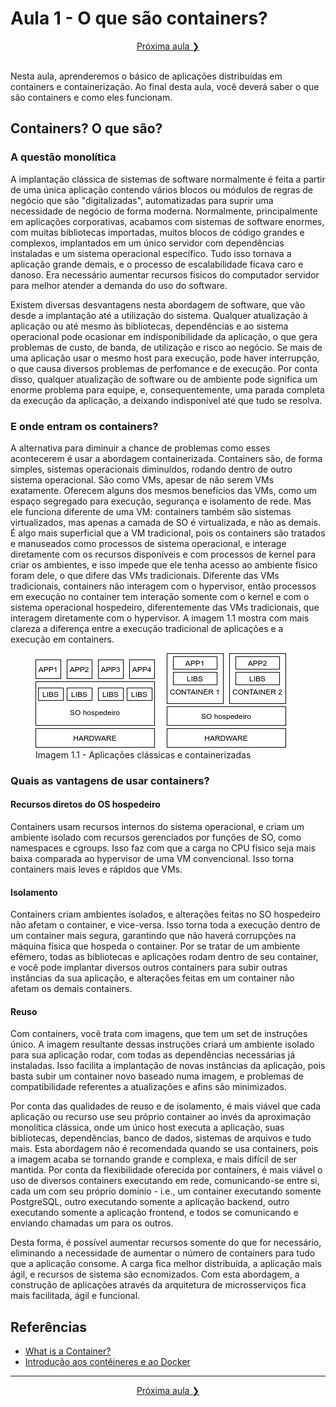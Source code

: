 # Aula 1 - O que são containers?
<p align="center"><a href="../aula02">Próxima aula ❯</a></p>
<br/>
Nesta aula, aprenderemos o básico de aplicações distribuídas em containers e containerização. Ao final desta aula, você deverá saber o que são containers e como eles funcionam. 

## Containers? O que são?
### A questão monolítica
A implantação clássica de sistemas de software normalmente é feita a partir de uma única aplicação contendo vários blocos ou módulos de regras de negócio que são "digitalizadas", automatizadas para suprir uma necessidade de negócio de forma moderna. Normalmente, principalmente em aplicações corporativas, acabamos com sistemas de software enormes, com muitas bibliotecas importadas, muitos blocos de código grandes e complexos, implantados em um único servidor com dependências instaladas e um sistema operacional específico. Tudo isso tornava a aplicação grande demais, e o processo de escalabilidade ficava caro e danoso. Era necessário aumentar recursos físicos do computador servidor para melhor atender a demanda do uso do software.

Existem diversas desvantagens nesta abordagem de software, que vão desde a implantação até a utilização do sistema. Qualquer atualização à aplicação ou até mesmo às bibliotecas, dependências e ao sistema operacional pode ocasionar em indisponibilidade da aplicação, o que gera problemas de custo, de banda, de utilização e risco ao negócio. Se mais de uma aplicação usar o mesmo host para execução, pode haver interrupção, o que causa diversos problemas de perfomance e de execução. Por conta disso, qualquer atualização de software ou de ambiente pode significa um enorme problema para equipe, e, consequentemente, uma parada completa da execução da aplicação, a deixando indisponível até que tudo se resolva. 

### E onde entram os containers?
A alternativa para diminuir a chance de problemas como esses acontecerem é usar a abordagem containerizada. Containers são, de forma simples, sistemas operacionais diminuídos, rodando dentro de outro sistema operacional. São como VMs, apesar de não serem VMs exatamente. Oferecem alguns dos mesmos benefícios das VMs, como um espaço segregado para execução, segurança e isolamento de rede. Mas ele funciona diferente de uma VM: containers também são sistemas virtualizados, mas apenas a camada de SO é virtualizada, e não as demais. É algo mais superficial que a VM tradicional, pois os containers são tratados e manuseados como processos de sistema operacional, e interage diretamente com os recursos disponíveis e com processos de kernel para criar os ambientes, e isso impede que ele tenha acesso ao ambiente físico foram dele, o que difere das VMs tradicionais. Diferente das VMs tradicionais, containers não interagem com o hypervisor, então processos em execução no container tem interação somente com o kernel e com o sistema operacional hospedeiro, diferentemente das VMs tradicionais, que interagem diretamente com o hypervisor. A imagem 1.1 mostra com mais clareza a diferença entre a execução tradicional de aplicações e a execução em containers.

<figure>
  <img src="imagens/container-virtualmachine.png" alt="Imagem 1.1"/>
  <figcaption>Imagem 1.1 - Aplicações clássicas e containerizadas</figcaption>
</figure>

### Quais as vantagens de usar containers?
#### Recursos diretos do OS hospedeiro
Containers usam recursos internos do sistema operacional, e criam um ambiente isolado com recursos gerenciados por funções de SO, como namespaces e cgroups. Isso faz com que a carga no CPU físico seja mais baixa comparada ao hypervisor de uma VM convencional. Isso torna containers mais leves e rápidos que VMs.

#### Isolamento
Containers criam ambientes isolados, e alterações feitas no SO hospedeiro não afetam o container, e vice-versa. Isso torna toda a execução dentro de um container mais segura, garantindo que não haverá corrupções na máquina física que hospeda o container. Por se tratar de um ambiente efêmero, todas as bibliotecas e aplicações rodam dentro de seu container, e você pode implantar diversos outros containers para subir outras instâncias da sua aplicação, e alterações feitas em um container não afetam os demais containers.

#### Reuso
Com containers, você trata com imagens, que tem um set de instruções único. A imagem resultante dessas instruções criará um ambiente isolado para sua aplicação rodar, com todas as dependências necessárias já instaladas. Isso facilita a implantação de novas instâncias da aplicação, pois basta subir um container novo baseado numa imagem, e problemas de compatibilidade referentes a atualizações e afins são minimizados.

Por conta das qualidades de reuso e de isolamento, é mais viável que cada aplicação ou recurso use seu próprio container ao invés da aproximação monolítica clássica, onde um único host executa a aplicação, suas bibliotecas, dependências, banco de dados, sistemas de arquivos e tudo mais. Esta abordagem não é recomendada quando se usa containers, pois a imagem acaba se tornando grande e complexa, e mais difícil de ser mantida. Por conta da flexibilidade oferecida por containers, é mais viável o uso de diversos containers executando em rede, comunicando-se entre si, cada um com seu próprio domínio - i.e., um container executando somente PostgreSQL, outro executando somente a aplicação backend, outro executando somente a aplicação frontend, e todos se comunicando e enviando chamadas um para os outros. 

Desta forma, é possível aumentar recursos somente do que for necessário, eliminando a necessidade de aumentar o número de containers para tudo que a aplicação consome. A carga fica melhor distribuída, a aplicação mais ágil, e recursos de sistema são ecnomizados. Com esta abordagem, a construção de aplicações através da arquitetura de microsserviços fica mais facilitada, ágil e funcional.

## Referências
* [What is a Container?](https://www.docker.com/resources/what-container)
* [Introdução aos contêineres e ao Docker](https://docs.microsoft.com/pt-br/dotnet/architecture/microservices/container-docker-introduction/)

----
<p align="center"><a href="../aula02">Próxima aula ❯</a></p>